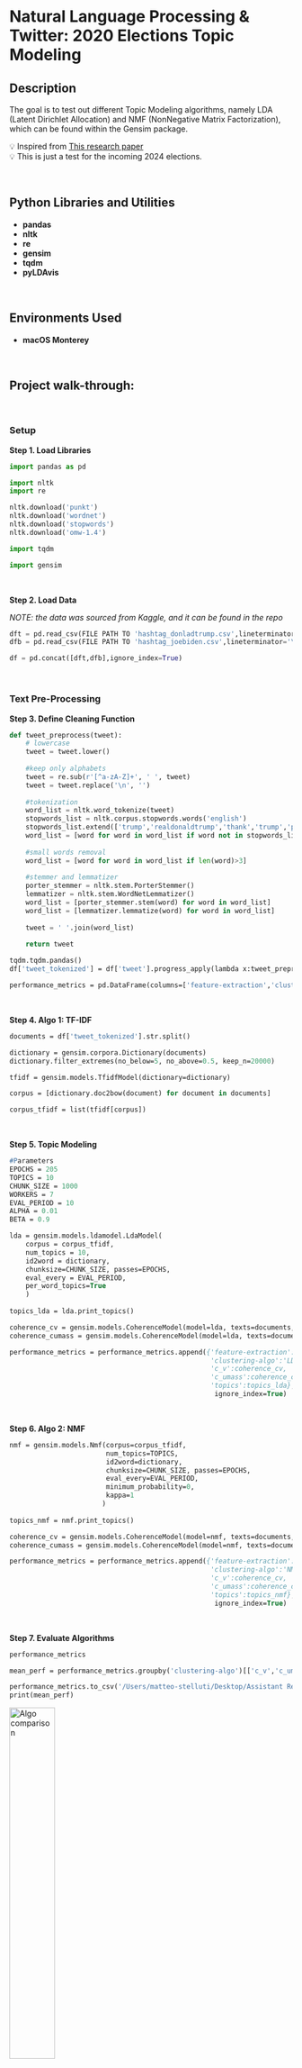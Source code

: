 <h1> Natural Language Processing & Twitter: 2020 Elections Topic Modeling</h1>

<p align="center">

<h2>Description</h2>

The goal is to test out different Topic Modeling algorithms, namely LDA (Latent Dirichlet Allocation) and NMF (NonNegative Matrix Factorization), which can be found within the Gensim package.

💡 Inspired from [This research paper](https://link.springer.com/article/10.1007/s42001-021-00117-9)<br/>
💡 This is just a test for the incoming 2024 elections.<br/>

<br />

<h2>Python Libraries and Utilities</h2>

 - <b>pandas</b>
 - <b>nltk</b>
 - <b>re</b>
 - <b>gensim</b>
 - <b>tqdm</b>
 - <b>pyLDAvis</b>
 
<br />

<h2>Environments Used </h2>

- <b>macOS Monterey</b>

<br />

<h2>Project walk-through:</h2>

<br />
 
<h3> Setup </h3>

**Step 1. Load Libraries** <br/>

```py
import pandas as pd

import nltk
import re

nltk.download('punkt')
nltk.download('wordnet')
nltk.download('stopwords')
nltk.download('omw-1.4')

import tqdm

import gensim
```

<br />

**Step 2. Load Data** <br/>

*NOTE: the data was sourced from Kaggle, and it can be found in the repo*

```py
dft = pd.read_csv(FILE PATH TO 'hashtag_donladtrump.csv',lineterminator='\n')
dfb = pd.read_csv(FILE PATH TO 'hashtag_joebiden.csv',lineterminator='\n')

df = pd.concat([dft,dfb],ignore_index=True)
```

<br />

<h3> Text Pre-Processing </h3>

**Step 3. Define Cleaning Function** <br/>

```py
def tweet_preprocess(tweet):
    # lowercase
    tweet = tweet.lower()
    
    #keep only alphabets
    tweet = re.sub(r'[^a-zA-Z]+', ' ', tweet)
    tweet = tweet.replace('\n', '')
    
    #tokenization
    word_list = nltk.word_tokenize(tweet)    
    stopwords_list = nltk.corpus.stopwords.words('english')
    stopwords_list.extend(['trump','realdonaldtrump','thank','trump','presid','america','american','fjv'])
    word_list = [word for word in word_list if word not in stopwords_list]
    
    #small words removal
    word_list = [word for word in word_list if len(word)>3]
    
    #stemmer and lemmatizer
    porter_stemmer = nltk.stem.PorterStemmer()
    lemmatizer = nltk.stem.WordNetLemmatizer()
    word_list = [porter_stemmer.stem(word) for word in word_list]
    word_list = [lemmatizer.lemmatize(word) for word in word_list]
    
    tweet = ' '.join(word_list)
    
    return tweet
```

```p
tqdm.tqdm.pandas()
df['tweet_tokenized'] = df['tweet'].progress_apply(lambda x:tweet_preprocess(str(x)))

performance_metrics = pd.DataFrame(columns=['feature-extraction','clustering-algo','c_v','c_umass','topics'])
```

<br />

**Step 4. Algo 1: TF-IDF** <br/>

```p
documents = df['tweet_tokenized'].str.split()

dictionary = gensim.corpora.Dictionary(documents)
dictionary.filter_extremes(no_below=5, no_above=0.5, keep_n=20000)

tfidf = gensim.models.TfidfModel(dictionary=dictionary)

corpus = [dictionary.doc2bow(document) for document in documents]

corpus_tfidf = list(tfidf[corpus])
```

<br />

**Step 5. Topic Modeling** <br/>

```p
#Parameters
EPOCHS = 205
TOPICS = 10
CHUNK_SIZE = 1000
WORKERS = 7
EVAL_PERIOD = 10
ALPHA = 0.01
BETA = 0.9

lda = gensim.models.ldamodel.LdaModel(
    corpus = corpus_tfidf,
    num_topics = 10,
    id2word = dictionary,
    chunksize=CHUNK_SIZE, passes=EPOCHS, 
    eval_every = EVAL_PERIOD, 
    per_word_topics=True
    )
    
topics_lda = lda.print_topics()

coherence_cv = gensim.models.CoherenceModel(model=lda, texts=documents, dictionary=dictionary, coherence='c_v').get_coherence()
coherence_cumass = gensim.models.CoherenceModel(model=lda, texts=documents, dictionary=dictionary, coherence='u_mass').get_coherence()

performance_metrics = performance_metrics.append({'feature-extraction':'tf-idf', 
                                                  'clustering-algo':'LDA',
                                                  'c_v':coherence_cv,
                                                  'c_umass':coherence_cumass,
                                                  'topics':topics_lda}, 
                                                   ignore_index=True)
```

<br />

**Step 6. Algo 2: NMF** <br/>

```p
nmf = gensim.models.Nmf(corpus=corpus_tfidf, 
                        num_topics=TOPICS, 
                        id2word=dictionary, 
                        chunksize=CHUNK_SIZE, passes=EPOCHS, 
                        eval_every=EVAL_PERIOD, 
                        minimum_probability=0, 
                        kappa=1
                       )
                       
topics_nmf = nmf.print_topics()

coherence_cv = gensim.models.CoherenceModel(model=nmf, texts=documents, dictionary=dictionary, coherence='c_v').get_coherence()
coherence_cumass = gensim.models.CoherenceModel(model=nmf, texts=documents, dictionary=dictionary, coherence='u_mass').get_coherence()

performance_metrics = performance_metrics.append({'feature-extraction':'tf-idf', 
                                                  'clustering-algo':'NMF',
                                                  'c_v':coherence_cv,
                                                  'c_umass':coherence_cumass,
                                                  'topics':topics_nmf}, 
                                                   ignore_index=True)
```

<br />

**Step 7. Evaluate Algorithms** <br/>

```p
performance_metrics

mean_perf = performance_metrics.groupby('clustering-algo')[['c_v','c_umass']].mean()

performance_metrics.to_csv('/Users/matteo-stelluti/Desktop/Assistant Research/2020 Elections/test_performance.csv')
print(mean_perf)
```

<img src="https://i.imgur.com/n7IXY4m.png" height="40%" width="40%" alt="Algo comparison"/> <br />

**Step 7. Topics Visualization** <br/>

```p
import pyLDAvis
import pyLDAvis.gensim_models as gensimviz
pyLDAvis.enable_notebook() #This is only needed on Jupyter Notebook

gensimviz.prepare(lda,corpus,dictionary)
```

<img src="https://i.imgur.com/koNOHdQ.png" height="80%" width="80%" alt="Topics"/> <br />


</p>



<!--
 ```diff
- text in red
+ text in green
! text in orange
# text in gray
@@ text in purple (and bold)@@
```
--!>
